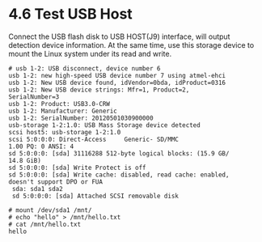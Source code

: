 # 4.6 Test USB Host

Connect the USB flash disk to USB HOST(J9) interface, will output detection device information. At the same time, use this storage device to mount the Linux system under its read and write.

```
# usb 1-2: USB disconnect, device number 6
usb 1-2: new high-speed USB device number 7 using atmel-ehci
usb 1-2: New USB device found, idVendor=0bda, idProduct=0316
usb 1-2: New USB device strings: Mfr=1, Product=2, 
SerialNumber=3
usb 1-2: Product: USB3.0-CRW
usb 1-2: Manufacturer: Generic
usb 1-2: SerialNumber: 20120501030900000
usb-storage 1-2:1.0: USB Mass Storage device detected
scsi host5: usb-storage 1-2:1.0
scsi 5:0:0:0: Direct-Access     Generic- SD/MMC           
1.00 PQ: 0 ANSI: 4
sd 5:0:0:0: [sda] 31116288 512-byte logical blocks: (15.9 GB/
14.8 GiB)
sd 5:0:0:0: [sda] Write Protect is off
sd 5:0:0:0: [sda] Write cache: disabled, read cache: enabled, 
doesn't support DPO or FUA
 sda: sda1 sda2
 sd 5:0:0:0: [sda] Attached SCSI removable disk

# mount /dev/sda1 /mnt/
# echo "hello" > /mnt/hello.txt
# cat /mnt/hello.txt
hello
```
